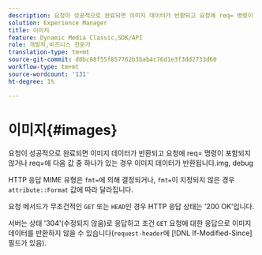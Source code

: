 ```yaml
---
description: 요청이 성공적으로 완료되면 이미지 데이터가 반환되고 요청에 req= 명령이 포함되지 않거나 req=에 img, debug 값 중 하나가 있는 경우 이미지 데이터가 반환됩니다.
solution: Experience Manager
title: 이미지
feature: Dynamic Media Classic,SDK/API
role: 개발자,비즈니스 전문가
translation-type: tm+mt
source-git-commit: d0bc88f55f857762b3bab4c76d1e3f3dd2733d60
workflow-type: tm+mt
source-wordcount: '131'
ht-degree: 1%

---
```



# 이미지{#images}

요청이 성공적으로 완료되면 이미지 데이터가 반환되고 요청에 req= 명령이 포함되지 않거나 req=에 다음 값 중 하나가 있는 경우 이미지 데이터가 반환됩니다.img, debug

HTTP 응답 MIME 유형은 `fmt=`에 의해 결정되거나, `fmt=`이 지정되지 않은 경우 `attribute::Format` 값에 따라 달라집니다.

요청 메서드가 무조건적인 `GET` 또는 `HEAD`인 경우 HTTP 응답 상태는 &#39;200 OK&#39;입니다.

서버는 상태 &#39;304&#39;(수정되지 않음)로 응답하고 조건 `GET` 요청에 대한 응답으로 이미지 데이터를 반환하지 않을 수 있습니다(`request-header`에 [!DNL If-Modified-Since] 필드가 있음).
